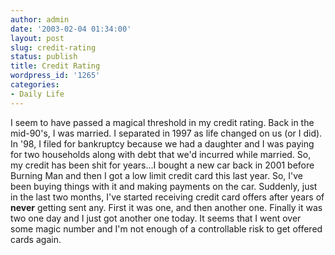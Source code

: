 ```yaml
---
author: admin
date: '2003-02-04 01:34:00'
layout: post
slug: credit-rating
status: publish
title: Credit Rating
wordpress_id: '1265'
categories:
- Daily Life
---
```


I seem to have passed a magical threshold in my credit rating. Back in
the mid-90's, I was married. I separated in 1997 as life changed on us
(or I did). In '98, I filed for bankruptcy because we had a daughter and
I was paying for two households along with debt that we'd incurred while
married. So, my credit has been shit for years...I bought a new car back
in 2001 before Burning Man and then I got a low limit credit card this
last year. So, I've been buying things with it and making payments on
the car. Suddenly, just in the last two months, I've started receiving
credit card offers after years of **never** getting sent any. First it
was one, and then another one. Finally it was two one day and I just got
another one today. It seems that I went over some magic number and I'm
not enough of a controllable risk to get offered cards again.
